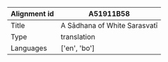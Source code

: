 |Alignment id | A51911B58
| --- | --- 
|Title | A Sādhana of White Sarasvatī 
|Type | translation
|Languages | ['en', 'bo']